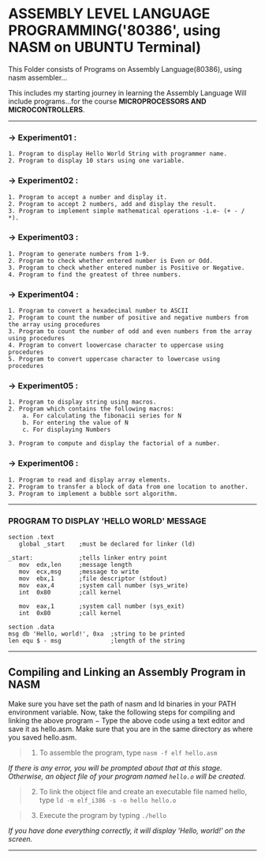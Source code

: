 # **ASSEMBLY LEVEL LANGUAGE PROGRAMMING('80386', using NASM on UBUNTU Terminal)**

This Folder consists of Programs on Assembly Language(80386), using nasm assembler... 

This includes my starting journey in learning the Assembly Language 
Will include programs...for the course **MICROPROCESSORS AND MICROCONTROLLERS**.

---
### -> Experiment01 :
    1. Program to display Hello World String with programmer name.
    2. Program to display 10 stars using one variable.

### -> Experiment02 :
    1. Program to accept a number and display it.
    2. Program to accept 2 numbers, add and display the result.
    3. Program to implement simple mathematical operations -i.e- (+ - / *).

### -> Experiment03 :
    1. Program to generate numbers from 1-9.
    2. Program to check whether entered number is Even or Odd.
    3. Program to check whether entered number is Positive or Negative.
    4. Program to find the greatest of three numbers.

### -> Experiment04 : 
    1. Program to convert a hexadecimal number to ASCII
    2. Program to count the number of positive and negative numbers from the array using procedures
    3. Program to count the number of odd and even numbers from the array using procedures
    4. Program to convert loowercase character to uppercase using procedures
    5. Program to convert uppercase character to lowercase using procedures
    
### -> Experiment05 : 
    1. Program to display string using macros.
    2. Program which contains the following macros:
        a. For calculating the fibonacii series for N
        b. For entering the value of N
        c. For displaying Numbers

    3. Program to compute and display the factorial of a number.

### -> Experiment06 : 
    1. Program to read and display array elements.
    2. Program to transfer a block of data from one location to another.
    3. Program to implement a bubble sort algorithm.
---
### **PROGRAM TO DISPLAY 'HELLO WORLD' MESSAGE**
```
section	.text
   global _start    ;must be declared for linker (ld)
	
_start:	            ;tells linker entry point
   mov	edx,len     ;message length
   mov	ecx,msg     ;message to write
   mov	ebx,1       ;file descriptor (stdout)
   mov	eax,4       ;system call number (sys_write)
   int	0x80        ;call kernel
	
   mov	eax,1       ;system call number (sys_exit)
   int	0x80        ;call kernel

section	.data
msg db 'Hello, world!', 0xa  ;string to be printed
len equ $ - msg              ;length of the string
```
---
## **Compiling and Linking an Assembly Program in NASM**
Make sure you have set the path of nasm and ld binaries in your PATH environment variable. Now, take the following steps for compiling and linking the above program −
Type the above code using a text editor and save it as hello.asm.
Make sure that you are in the same directory as where you saved hello.asm.

> 1. To assemble the program, type ```nasm -f elf hello.asm```

*If there is any error, you will be prompted about that at this stage. Otherwise, an object file of your program named ```hello.o``` will be created.*

> 2. To link the object file and create an executable file named hello, type ```ld -m elf_i386 -s -o hello hello.o```

> 3. Execute the program by typing ```./hello```

*If you have done everything correctly, it will display 'Hello, world!' on the screen.*

---